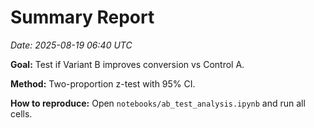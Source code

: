 # Summary Report
_Date: 2025-08-19 06:40 UTC_

**Goal:** Test if Variant B improves conversion vs Control A.

**Method:** Two-proportion z-test with 95% CI.

**How to reproduce:** Open `notebooks/ab_test_analysis.ipynb` and run all cells.
